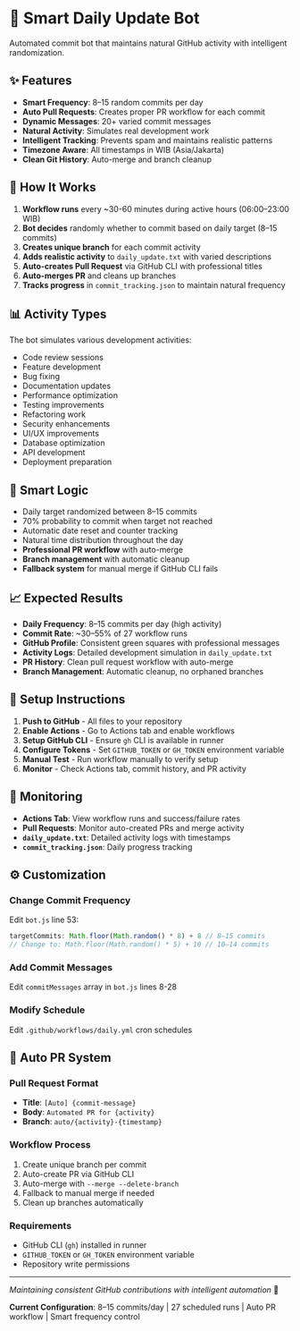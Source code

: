 # 🤖 Smart Daily Update Bot

Automated commit bot that maintains natural GitHub activity with intelligent randomization.

## ✨ Features

- **Smart Frequency**: 8–15 random commits per day
- **Auto Pull Requests**: Creates proper PR workflow for each commit
- **Dynamic Messages**: 20+ varied commit messages  
- **Natural Activity**: Simulates real development work
- **Intelligent Tracking**: Prevents spam and maintains realistic patterns
- **Timezone Aware**: All timestamps in WIB (Asia/Jakarta)
- **Clean Git History**: Auto-merge and branch cleanup

## 🔧 How It Works

1. **Workflow runs** every ~30-60 minutes during active hours (06:00–23:00 WIB)
2. **Bot decides** randomly whether to commit based on daily target (8–15 commits)
3. **Creates unique branch** for each commit activity
4. **Adds realistic activity** to `daily_update.txt` with varied descriptions
5. **Auto-creates Pull Request** via GitHub CLI with professional titles
6. **Auto-merges PR** and cleans up branches
7. **Tracks progress** in `commit_tracking.json` to maintain natural frequency

## 📊 Activity Types

The bot simulates various development activities:
- Code review sessions
- Feature development  
- Bug fixing
- Documentation updates
- Performance optimization
- Testing improvements
- Refactoring work
- Security enhancements
- UI/UX improvements
- Database optimization
- API development
- Deployment preparation

## 🎯 Smart Logic

- Daily target randomized between 8–15 commits
- 70% probability to commit when target not reached
- Automatic date reset and counter tracking
- Natural time distribution throughout the day
- **Professional PR workflow** with auto-merge
- **Branch management** with automatic cleanup
- **Fallback system** for manual merge if GitHub CLI fails

## 📈 Expected Results

- **Daily Frequency**: 8–15 commits per day (high activity)
- **Commit Rate**: ~30–55% of 27 workflow runs
- **GitHub Profile**: Consistent green squares with professional messages
- **Activity Logs**: Detailed development simulation in `daily_update.txt`
- **PR History**: Clean pull request workflow with auto-merge
- **Branch Management**: Automatic cleanup, no orphaned branches

## 🚀 Setup Instructions

1. **Push to GitHub** - All files to your repository
2. **Enable Actions** - Go to Actions tab and enable workflows
3. **Setup GitHub CLI** - Ensure `gh` CLI is available in runner
4. **Configure Tokens** - Set `GITHUB_TOKEN` or `GH_TOKEN` environment variable
5. **Manual Test** - Run workflow manually to verify setup
6. **Monitor** - Check Actions tab, commit history, and PR activity

## 📱 Monitoring

- **Actions Tab**: View workflow runs and success/failure rates
- **Pull Requests**: Monitor auto-created PRs and merge activity
- **`daily_update.txt`**: Detailed activity logs with timestamps
- **`commit_tracking.json`**: Daily progress tracking

## ⚙️ Customization

### Change Commit Frequency
Edit `bot.js` line 53:
```javascript
targetCommits: Math.floor(Math.random() * 8) + 8 // 8–15 commits
// Change to: Math.floor(Math.random() * 5) + 10 // 10–14 commits
```

### Add Commit Messages
Edit `commitMessages` array in `bot.js` lines 8-28

### Modify Schedule
Edit `.github/workflows/daily.yml` cron schedules

## 🔧 Auto PR System

### **Pull Request Format**
- **Title**: `[Auto] {commit-message}`
- **Body**: `Automated PR for {activity}`
- **Branch**: `auto/{activity}-{timestamp}`

### **Workflow Process**
1. Create unique branch per commit
2. Auto-create PR via GitHub CLI
3. Auto-merge with `--merge --delete-branch`
4. Fallback to manual merge if needed
5. Clean up branches automatically

### **Requirements**
- GitHub CLI (`gh`) installed in runner
- `GITHUB_TOKEN` or `GH_TOKEN` environment variable
- Repository write permissions

---
*Maintaining consistent GitHub contributions with intelligent automation* 🚀

**Current Configuration**: 8–15 commits/day | 27 scheduled runs | Auto PR workflow | Smart frequency control